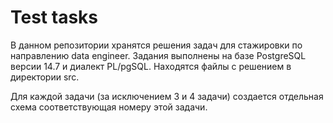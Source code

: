 # Test tasks
В данном репозитории хранятся решения задач для стажировки по направлению data engineer. Задания выполнены на базе PostgreSQL версии 14.7 и диалект PL/pgSQL. Находятся файлы с решением в директории src.

Для каждой задачи (за исключением 3 и 4 задачи) создается отдельная схема соответствующая номеру этой задачи.